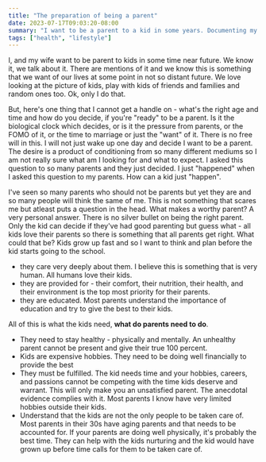 ```yaml
---
title: "The preparation of being a parent"
date: 2023-07-17T09:03:20-08:00
summary: "I want to be a parent to a kid in some years. Documenting my thoughts on how I want to prepare for it"
tags: ["health", "lifestyle"]
---
```


I, and my wife want to be parent to kids in some time near future. We know it, we talk about it. There are mentions of it and we know this is something that we want of our lives at some point in not so distant future. We love looking at the picture of kids, play with kids of friends and families and random ones too. Ok, only I do that. 

But, here's one thing that I cannot get a handle on - what's the right age and time and how do you decide, if you're "ready" to be a parent. Is it the biological clock which decides, or is it the pressure from parents, or the FOMO of it, or the time to marriage or just the "want" of it. There is no free will in this. I will not just wake up one day and decide I want to be a parent. The desire is a product of conditioning from so many different mediums so I am not really sure what am I looking for and what to expect. I asked this question to so many parents and they just decided. I just "happened" when I asked this question to my parents. How can a kid just "happen". 

I've seen so many parents who should not be parents but yet they are and so many people will think the same of me. This is not something that scares me but atleast puts a question in the head. What makes a worthy parent? A very personal answer. There is no silver bullet on being the right parent. Only the kid can decide if they've had good parenting but guess what - all kids love their parents so there is something that all parents get right. What could that be? Kids grow up fast and so I want to think and plan before the kid starts going to the school. 

* they care very deeply about them. I believe this is something that is very human. All humans love their kids.
* they are provided for - their comfort, their nutrition, their health, and their environment is the top most priority for their parents.
* they are educated. Most parents understand the importance of education and try to give the best to their kids.

All of this is what the kids need, **what do parents need to do**. 
* They need to stay healthy - physically and mentally. An unhealthy parent cannot be present and give their true 100 percent. 
* Kids are expensive hobbies. They need to be doing well financially to provide the best
* They must be fulfilled. The kid needs time and your hobbies, careers, and passions cannot be competing with the time kids deserve and warrant. This will only make you an unsatisfied parent. The anecdotal evidence complies with it. Most parents I know have very limited hobbies outside their kids. 
* Understand that the kids are not the only people to be taken care of. Most parents in their 30s have aging parents and that needs to be accounted for. If your parents are doing well physically, it's probably the best time. They can help with the kids nurturing and the kid would have grown up before time calls for them to be taken care of. 